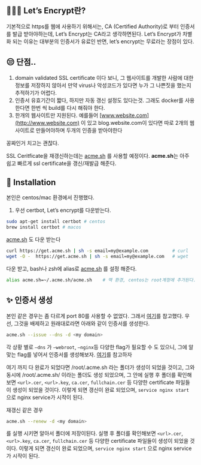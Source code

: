 ## 💁🏻‍♂️ Let’s Encrypt란?

기본적으로 https를 웹에 사용하기 위해서는, CA (Certified Authority)로 부터 인증서를 발급 받아야하는데, Let’s Encrypt는 CA라고 생각하면된다. Let’s Encrypt가 차별화 되는 이유는 대부분의 인증서가 유료인 반면, let’s encrypt는 무료라는 장점이 있다.

## 😒 단점..

1. domain validated SSL certificate 이다 보니, 그 웹사이트를 개발한 사람에 대한 정보를 저장하지 않아서 만약 virus나 악성코드가 있다면 누가 그 나쁜짓을 했는지 추적하기가 어렵다.
2. 인증서 유효기간이 짧다, 하지만 자동 갱신 설정도 있다는것. 그래도 docker를 사용한다면 한번 씩 build를 다시 해줘야 한다.
3. 한개의 웹사이트만 지원된다. 예를들어 [www.website.com](http://www.website.com) 이 있고 blog.website.com이 있다면 따로 2개의 웹사이트로 만들어야하며 두개의 인증을 받아야한다

꽁짜인거 치고는 괜찮다.

SSL Ceritficate을 재갱신하는데는 [acme.sh](http://acme.sh) 를 사용할 예정이다. **acme.sh**는 아주 쉽고 빠르게 ssl certificate을 갱신/재발급 해준다.

## 🚀 Installation

본인은 centos/mac 환경에서 진행했다.

1. 우선 certbot, Let’s encrypt를 다운받는다.

```bash
sudo apt-get install certbot # centos
brew install certbot # macos
```

[acme.sh](http://acme.sh) 도 다운 받는다

```bash
curl https://get.acme.sh | sh -s email=my@example.com         # curl
wget -O -  https://get.acme.sh | sh -s email=my@example.com   # wget
```

다운 받고, bash나 zsh에 alias로 [acme.sh](http://acme.sh) 를 설정 해준다.

```bash
alias acme.sh=~/.acme.sh/acme.sh    # 맥 환경, centos는 root계정에 추가된다.
```

## ✨ 인증서 생성

본인 같은 경우는 좀 다르게 port 80를 사용할 수 없었다. 그래서 [여기](https://jmorahan.net/articles/lets-encrypt-without-port-80/)를 참고했다. 우선, 그것을 배제하고 원래대로라면 아래와 같이 인증서를 생성한다.

```bash
acme.sh --issue --dns -d <my domain>
```

각 상황 별로 `—dns` 가 `—webroot`, `—nginx`등 다양한 flag가 필요할 수 도 있으니, 그에 알맞는 flag를 넣어서 인증서를 생성해보자. [여기](https://github.com/acmesh-official/acme.sh)를 참고하자

여기 까지 다 완료가 되었다면 /root/.acme.sh 라는 폴더가 생성이 되었을 것이고, 그와 동시에 /root/.acme.sh/<my domain> 이라는 폴더도 생성 되었으며, 그 안에 실행 후 폴더를 확인해보면 `<url>.cer`, `<url>.key`, `ca.cer`, `fullchain.cer` 등 다양한 certificate 파일들이 생성이 되었을 것이다. 이렇게 되면 갱신이 완료 되었으며, `service nginx start` 으로 nginx service가 시작이 된다.

재갱신 같은 경우

```bash
acme.sh --renew -d <my domain>
```

를 실행 시키면 알아서 폴더에 저장이된다. 실행 후 폴더를 확인해보면 `<url>.cer`, `<url>.key`, `ca.cer`, `fullchain.cer` 등 다양한 certificate 파일들이 생성이 되었을 것이다. 이렇게 되면 갱신이 완료 되었으며, `service nginx start` 으로 nginx service가 시작이 된다.
